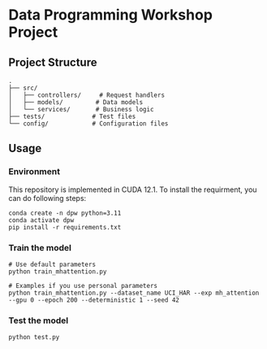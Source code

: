 # Data Programming Workshop Project

## Project Structure

```
.
├── src/
│   ├── controllers/     # Request handlers
│   ├── models/         # Data models
│   └── services/       # Business logic
├── tests/             # Test files
└── config/            # Configuration files
```

## Usage

### Environment
This repository is implemented in CUDA 12.1. To install the requirment, you can do following steps: 

```
conda create -n dpw python=3.11
conda activate dpw
pip install -r requirements.txt
```

### Train the model
```
# Use default parameters
python train_mhattention.py

# Examples if you use personal parameters
python train_mhattention.py --dataset_name UCI_HAR --exp mh_attention --gpu 0 --epoch 200 --deterministic 1 --seed 42
```

### Test the model
```
python test.py
```